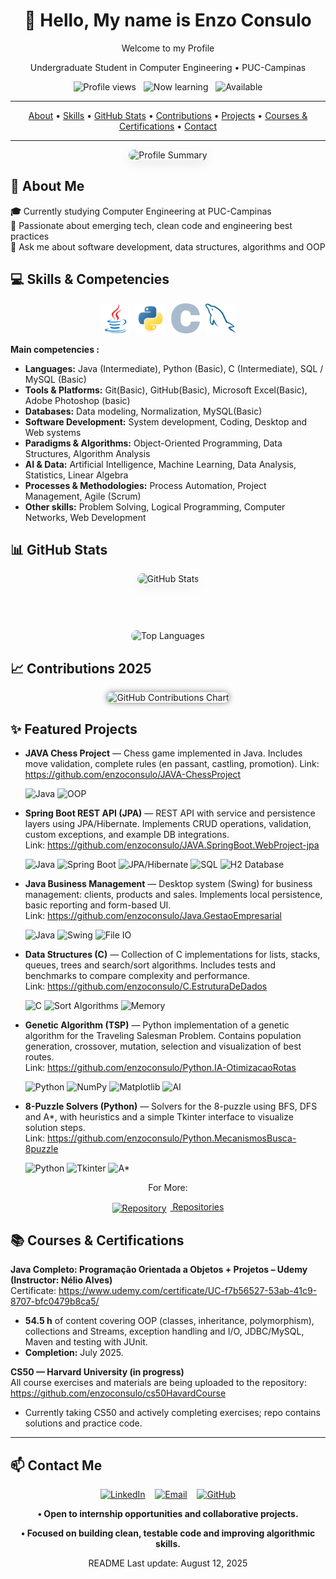 <h1 align="center">👋 Hello, My name is Enzo Consulo</h1>
<p align="center">Welcome to my Profile</p>
<p align="center">Undergraduate Student in Computer Engineering • PUC-Campinas</p>

<!-- ===== Extra visual header (badges + quick info) ===== -->
<p align="center">
  <img src="https://komarev.com/ghpvc/?username=enzoconsulo&style=flat-square" alt="Profile views" />
  &nbsp; <img src="https://img.shields.io/badge/Now%20Learning-CS50:%20Computer%20Science%20Course-blue?style=flat-square&logo=java" alt="Now learning" />
  &nbsp; <img src="https://img.shields.io/badge/Available-Open%20to%20Internships-green?style=flat-square" alt="Available" />
</p>

---

<p align="center">
  <a href="#about-me">About</a> •
  <a href="#skills">Skills</a> •
  <a href="#github-stats">GitHub Stats</a> •
  <a href="#contributions-2025">Contributions</a> •
  <a href="#projects">Projects</a> •
  <a href="#courses">Courses & Certifications</a> •
  <a href="#contact-me">Contact</a>
</p>

---

<div align="center">
  <!-- small profile summary cards that adapt to theme -->
  <picture>
    <source media="(prefers-color-scheme: dark)" srcset="https://github-profile-summary-cards.vercel.app/api/cards/profile-details?username=enzoconsulo&theme=github_dark" />
    <source media="(prefers-color-scheme: light)" srcset="https://github-profile-summary-cards.vercel.app/api/cards/profile-details?username=enzoconsulo&theme=github" />
    <img alt="Profile Summary" src="https://github-profile-summary-cards.vercel.app/api/cards/profile-details?username=enzoconsulo&theme=github" style="border-radius:12px; box-shadow: 0 6px 18px rgba(0,0,0,0.08);" />
  </picture>
</div>



## 🚀 About Me <a name="about-me"></a>

**🎓** Currently studying Computer Engineering at PUC-Campinas  
**🌱** Passionate about emerging tech, clean code and engineering best practices  
**💬** Ask me about software development, data structures, algorithms and OOP



## 💻 Skills & Competencies <a name="skills"></a>

<p align="center">
  <img src="https://raw.githubusercontent.com/devicons/devicon/master/icons/java/java-original.svg" alt="Java" width="48" height="48" />&nbsp;
  <img src="https://raw.githubusercontent.com/devicons/devicon/master/icons/python/python-original.svg" alt="Python" width="48" height="48" />&nbsp;
  <img src="https://raw.githubusercontent.com/devicons/devicon/master/icons/c/c-original.svg" alt="C" width="48" height="48" />&nbsp;
  <img src="https://raw.githubusercontent.com/devicons/devicon/master/icons/mysql/mysql-original.svg" alt="MySQL" width="48" height="48" />
</p>

**Main competencies :**

- **Languages:** Java (Intermediate), Python (Basic), C (Intermediate), SQL / MySQL (Basic)  
- **Tools & Platforms:** Git(Basic), GitHub(Basic), Microsoft Excel(Basic), Adobe Photoshop (basic)  
- **Databases:** Data modeling, Normalization, MySQL(Basic)
- **Software Development:** System development, Coding, Desktop and Web systems  
- **Paradigms & Algorithms:** Object-Oriented Programming, Data Structures, Algorithm Analysis  
- **AI & Data:** Artificial Intelligence, Machine Learning, Data Analysis, Statistics, Linear Algebra  
- **Processes & Methodologies:** Process Automation, Project Management, Agile (Scrum)  
- **Other skills:** Problem Solving, Logical Programming, Computer Networks, Web Development





## 📊 GitHub Stats <a name="github-stats"></a>

<div align="center">
  <picture>
    <source media="(prefers-color-scheme: dark)" srcset="https://github-readme-stats.vercel.app/api?username=enzoconsulo&show_icons=true&theme=dark&hide_border=true&count_private=true" />
    <source media="(prefers-color-scheme: light)" srcset="https://github-readme-stats.vercel.app/api?username=enzoconsulo&show_icons=true&theme=light&hide_border=true&count_private=true" />
    <img alt="GitHub Stats" src="https://github-readme-stats.vercel.app/api?username=enzoconsulo&show_icons=true&theme=dark&hide_border=true" style="border-radius:10px; box-shadow: 0 6px 18px rgba(0,0,0,0.06);"/>
  </picture>

  <br /><br />

  <picture>
    <source media="(prefers-color-scheme: dark)" srcset="https://github-readme-stats.vercel.app/api/top-langs/?username=enzoconsulo&layout=compact&theme=dark&hide_border=true" />
    <source media="(prefers-color-scheme: light)" srcset="https://github-readme-stats.vercel.app/api/top-langs/?username=enzoconsulo&layout=compact&theme=light&hide_border=true" />
    <img alt="Top Languages" src="https://github-readme-stats.vercel.app/api/top-langs/?username=enzoconsulo&layout=compact&theme=dark&hide_border=true" style="border-radius:10px; margin-top:12px;"/>
  </picture>
</div>



## 📈 Contributions  2025 <a name="contributions-2025"></a>

<p align="center">
  <img src="https://ghchart.rshah.org/enzoconsulo?style=flat&color=10B981" 
       alt="GitHub Contributions Chart" 
       style="border-radius: 10px; box-shadow: 0px 0px 10px rgba(0,0,0,0.5);" />
</p>

## ✨ Featured Projects <a name="projects"></a>

- **JAVA Chess Project** — Chess game implemented in Java. Includes move validation, complete rules (en passant, castling, promotion).
  Link: https://github.com/enzoconsulo/JAVA-ChessProject  
  <p>
    <img src="https://img.shields.io/badge/Java-ED8B00?style=flat-square&logo=java&logoColor=white" alt="Java" />
    <img src="https://img.shields.io/badge/OOP-4B5563?style=flat-square" alt="OOP" />
  </p>

- **Spring Boot REST API (JPA)** — REST API with service and persistence layers using JPA/Hibernate. Implements CRUD operations, validation, custom exceptions, and example DB integrations.  
  Link: https://github.com/enzoconsulo/JAVA.SpringBoot.WebProject-jpa  
  <p>
    <img src="https://img.shields.io/badge/Java-ED8B00?style=flat-square&logo=java&logoColor=white" alt="Java" />
    <img src="https://img.shields.io/badge/SpringBoot-6DB33F?style=flat-square&logo=spring&logoColor=white" alt="Spring Boot" />
    <img src="https://img.shields.io/badge/JPA-Hibernate-4B5563?style=flat-square&logo=hibernate" alt="JPA/Hibernate" />
    <img src="https://img.shields.io/badge/SQL-003B57?style=flat-square&logo=mysql" alt="SQL" />
    <img src="https://img.shields.io/badge/H2%20Database-0072C6?style=flat-square&logo=h2&logoColor=white" alt="H2 Database" />
  </p>

- **Java Business Management** — Desktop system (Swing) for business management: clients, products and sales. Implements local persistence, basic reporting and form-based UI.  
  Link: https://github.com/enzoconsulo/Java.GestaoEmpresarial  
  <p>
    <img src="https://img.shields.io/badge/Java-ED8B00?style=flat-square&logo=java&logoColor=white" alt="Java" />
    <img src="https://img.shields.io/badge/Swing-6DB33F?style=flat-square" alt="Swing" />
    <img src="https://img.shields.io/badge/File_IO-8B8B8B?style=flat-square" alt="File IO" />
  </p>

- **Data Structures (C)** — Collection of C implementations for lists, stacks, queues, trees and search/sort algorithms. Includes tests and benchmarks to compare complexity and performance.  
  Link: https://github.com/enzoconsulo/C.EstruturaDeDados  
  <p>
    <img src="https://img.shields.io/badge/C-5998C5?style=flat-square&logo=c" alt="C" />
    <img src="https://img.shields.io/badge/Sort%20Algorithms-4B5563?style=flat-square" alt="Sort Algorithms" />
    <img src="https://img.shields.io/badge/Memory-8B8B8B?style=flat-square" alt="Memory" />
  </p>

- **Genetic Algorithm (TSP)** — Python implementation of a genetic algorithm for the Traveling Salesman Problem. Contains population generation, crossover, mutation, selection and visualization of best routes.  
  Link: https://github.com/enzoconsulo/Python.IA-OtimizacaoRotas  
  <p>
    <img src="https://img.shields.io/badge/Python-3776AB?style=flat-square&logo=python&logoColor=white" alt="Python" />
    <img src="https://img.shields.io/badge/Numpy-013243?style=flat-square&logo=numpy" alt="NumPy" />
    <img src="https://img.shields.io/badge/Matplotlib-11557C?style=flat-square&logo=matplotlib" alt="Matplotlib" />
    <img src="https://img.shields.io/badge/AI-4B5563?style=flat-square" alt="AI" />
  </p>

- **8-Puzzle Solvers (Python)** — Solvers for the 8-puzzle using BFS, DFS and A*, with heuristics and a simple Tkinter interface to visualize solution steps.  
  Link: https://github.com/enzoconsulo/Python.MecanismosBusca-8puzzle  
  <p>
    <img src="https://img.shields.io/badge/Python-3776AB?style=flat-square&logo=python&logoColor=white" alt="Python" />
    <img src="https://img.shields.io/badge/Tkinter-4B5563?style=flat-square" alt="Tkinter" />
    <img src="https://img.shields.io/badge/Search-BFS, DFS, A*-4B5563?style=flat-square" alt="A*" />
  </p>

<p align="center">
  For More:
</p>

<p align="center">
  <a href="https://github.com/enzoconsulo?tab=repositories">
    <img src="https://cdn-icons-png.flaticon.com/512/17404/17404308.png" 
         alt="Repository" 
         width="20" height="20" 
         style="vertical-align:middle; margin-right:6px;">
    Repositories
  </a>
</p>




## 📚 Courses & Certifications <a name="courses"></a>

**Java Completo: Programação Orientada a Objetos + Projetos – Udemy (Instructor: Nélio Alves)**  
Certificate: https://www.udemy.com/certificate/UC-f7b56527-53ab-41c9-8707-bfc0479b8ca5/  
- **54.5 h** of content covering OOP (classes, inheritance, polymorphism), collections and Streams, exception handling and I/O, JDBC/MySQL, Maven and testing with JUnit.  
- **Completion:** July 2025.  


**CS50 — Harvard University (in progress)**  
All course exercises and materials are being uploaded to the repository: https://github.com/enzoconsulo/cs50HavardCourse  
- Currently taking CS50 and actively completing exercises; repo contains solutions and practice code.

---

## 📫 Contact Me <a name="contact-me"></a>

<p align="center">
  <a href="https://linkedin.com/in/enzoconsulo"><img src="https://img.shields.io/badge/LinkedIn-enzoconsulo-blue?logo=linkedin" alt="LinkedIn"/></a>
  &nbsp;&nbsp;
  <a href="mailto:enzoconsulo@gmail.com"><img src="https://img.shields.io/badge/Email-enzoconsulo@gmail.com-red?logo=gmail" alt="Email"/></a>
  &nbsp;&nbsp;
  <a href="https://github.com/enzoconsulo"><img src="https://img.shields.io/badge/GitHub-@enzoconsulo-grey?logo=github" alt="GitHub"/></a>
</p>

<p align="center"><strong>• Open to internship opportunities and collaborative projects.</strong></p>
<p align="center"><strong>• Focused on building clean, testable code and improving algorithmic skills.</strong></p>


<p align="center"> README Last update: August 12, 2025</p>
